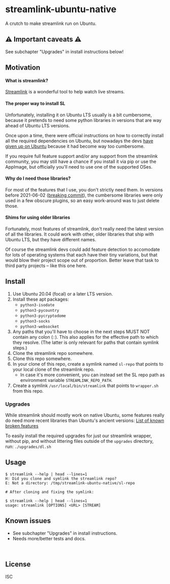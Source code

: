 ﻿
<!--#echo json="package.json" key="name" underline="=" -->
streamlink-ubuntu-native
========================
<!--/#echo -->

<!--#echo json="package.json" key="description" -->
A crutch to make streamlink run on Ubuntu.
<!--/#echo -->


⚠ Important caveats ⚠
---------------------

See subchapter "Upgrades" in install instructions below!



Motivation
----------

#### What is streamlink?

[Streamlink](https://github.com/streamlink/streamlink)
is a wonderful tool to help watch live streams.


#### The proper way to install SL

Unfortunately, installing it on Ubuntu LTS usually is a bit cumbersome,
because it pretends to need some python libraries in versions that are
way ahead of Ubuntu LTS versions.

Once upon a time, there were official instructions on how to correctly
install all the required dependencies on Ubuntu, but nowadays the devs
[have given up on Ubuntu][sl-043c63f3]
because it had become way too cumbersome.

  [sl-043c63f3]: https://github.com/streamlink/streamlink/commit/043c63f3825cef2f69cd320220053e9aafb8117f

If you require full feature support and/or any support from the streamlink
community, you may still have a chance if you install it via pip or use
the AppImage, but officially you'll need to use one of the supported OSes.


#### Why do I need those libraries?

For most of the features that I use, you don't strictly need them.
In versions before 2021-06-02 ([breaking commit][sl-b218259f]),
the cumbersome libraries were only used in a few obscure plugins, so an easy
work-around was to just delete those.

  [sl-b218259f]: https://github.com/streamlink/streamlink/commit/b218259f08a16fe328f24ba901a8f207d62415e6


#### Shims for using older libraries

Fortunately, most features of streamlink, don't really need the latest
version of all the libraries.
It could work with other, older libraries that ship with Ubuntu LTS,
but they have different names.

Of course the streamlink devs could add feature detection to accomodate
for lots of operating systems that each have their tiny variations,
but that would blow their project scope out of proportion.
Better leave that task to third party projects – like this one here.



Install
-------

1.  Use Ubuntu 20.04 (focal) or a later LTS version.
1.  Install these apt packages:
    * `python3-isodate`
    * `python3-pycountry`
    * `python3-pycryptodome`
    * `python3-socks`
    * `python3-websocket`
1.  Any paths that you'll have to choose in the next steps
    MUST NOT contain any colon (`:`).
    This also applies for the effective path to which they resolve.
    (The latter is only relevant for paths that contain symlink steps.)
1.  Clone the streamlink repo somewhere.
1.  Clone this repo somewhere.
1.  In your clone of this repo, create a symlink named `sl-repo`
    that points to your local clone of the streamlink repo.
    * In case it's more convenient, you can instead set the SL repo path
      as environment variable `STREAMLINK_REPO_PATH`.
1.  Create a symlink `/usr/local/bin/streamlink` that points to
    `wrapper.sh` from this repo.



### Upgrades

While streamlink should mostly work on native Ubuntu, some features
really do need more recent libraries than Ubuntu's ancient versions:
[List of known broken features](upgrades/known_broken/README.md)

To easily install the required upgrades
for just our streamlink wrapper,
without pip,
and without littering files outside of the `upgrades` directory,
run:&nbsp;`./upgrades/dl.sh`



Usage
-----

```text
$ streamlink --help | head --lines=1
H: Did you clone and symlink the streamlink repo?
E: Not a directory: /tmp/streamlink-ubuntu-native/sl-repo

# After cloning and fixing the symlink:

$ streamlink --help | head --lines=1
usage: streamlink [OPTIONS] <URL> [STREAM]
```



<!--#toc stop="scan" -->



Known issues
------------

* See subchapter "Upgrades" in install instructions.
* Needs more/better tests and docs.




&nbsp;


License
-------
<!--#echo json="package.json" key=".license" -->
ISC
<!--/#echo -->
